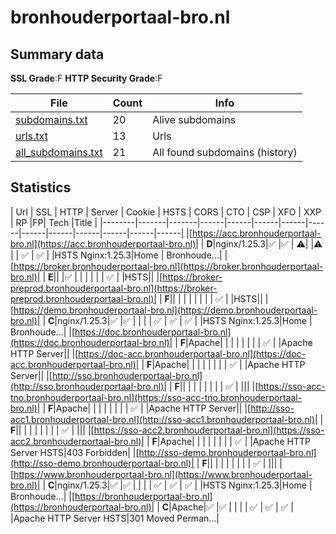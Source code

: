 

# bronhouderportaal-bro.nl
## Summary data


**SSL Grade**:F
**HTTP Security Grade**:F


| File       | Count | Info |
|------------|-------|------|
|[subdomains.txt](/data/bronhouderportaal-bro.nl/subdomains.txt)|20|Alive subdomains|
|[urls.txt](/data/bronhouderportaal-bro.nl/urls.txt)|13|Urls|
|[all_subdomains.txt](/data/bronhouderportaal-bro.nl/all_subdomains.txt)|21|All found subdomains (history)|


## Statistics


| Url | SSL | HTTP | Server | Cookie | HSTS | CORS | CTO | CSP | XFO | XXP | RP |FP| Tech |Title |
|--------|-------|-------|------|------|------|------|------|------|------|------|------|------|------|
|[https://acc.bronhouderportaal-bro.nl](https://acc.bronhouderportaal-bro.nl)| | **D**|nginx/1.25.3|:white_check_mark: |:white_check_mark: | :warning:| |:warning: | | :white_check_mark: | :white_check_mark: | |HSTS Nginx:1.25.3|Home | Bronhoude...|
|[https://broker.bronhouderportaal-bro.nl](https://broker.bronhouderportaal-bro.nl)| | **E**|| |:white_check_mark: | | | | | | :white_check_mark: | |HSTS||
|[https://broker-preprod.bronhouderportaal-bro.nl](https://broker-preprod.bronhouderportaal-bro.nl)| | **F**|| | | | | | | | :white_check_mark: | |HSTS||
|[https://demo.bronhouderportaal-bro.nl](https://demo.bronhouderportaal-bro.nl)| | **C**|nginx/1.25.3|:white_check_mark: |:white_check_mark: | | | | :white_check_mark: | :white_check_mark: | :white_check_mark: | |HSTS Nginx:1.25.3|Home | Bronhoude...|
|[https://doc.bronhouderportaal-bro.nl](https://doc.bronhouderportaal-bro.nl)| | **F**|Apache| | | | | | | | :white_check_mark: | |Apache HTTP Server||
|[https://doc-acc.bronhouderportaal-bro.nl](https://doc-acc.bronhouderportaal-bro.nl)| | **F**|Apache| | | | | | | | :white_check_mark: | |Apache HTTP Server||
|[http://sso.bronhouderportaal-bro.nl](http://sso.bronhouderportaal-bro.nl)| | **F**|| | | | | | | | :white_check_mark: | |||
|[https://sso-acc-tno.bronhouderportaal-bro.nl](https://sso-acc-tno.bronhouderportaal-bro.nl)| | **F**|Apache| | | | | | | | :white_check_mark: | |Apache HTTP Server||
|[http://sso-acc1.bronhouderportaal-bro.nl](http://sso-acc1.bronhouderportaal-bro.nl)| | **F**|| | | | | | | | :white_check_mark: | |||
|[https://sso-acc2.bronhouderportaal-bro.nl](https://sso-acc2.bronhouderportaal-bro.nl)| | **F**|Apache| | | | | | | | :white_check_mark: | |Apache HTTP Server HSTS|403 Forbidden|
|[http://sso-demo.bronhouderportaal-bro.nl](http://sso-demo.bronhouderportaal-bro.nl)| | **F**|| | | | | | | | :white_check_mark: | |||
|[https://www.bronhouderportaal-bro.nl](https://www.bronhouderportaal-bro.nl)| | **C**|nginx/1.25.3|:white_check_mark: |:white_check_mark: | | | | :white_check_mark: | :white_check_mark: | :white_check_mark: | |HSTS Nginx:1.25.3|Home | Bronhoude...|
|[https://bronhouderportaal-bro.nl](https://bronhouderportaal-bro.nl)| | **C**|Apache|:white_check_mark: |:white_check_mark: | | | | :white_check_mark: | :white_check_mark: | :white_check_mark: | |Apache HTTP Server HSTS|301 Moved Perman...|